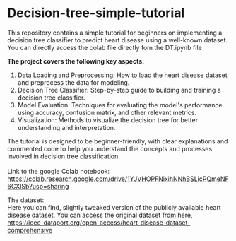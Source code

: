 # Decision-tree-simple-tutorial
This repository contains a simple tutorial for beginners on implementing a decision tree classifier to predict heart disease using a well-known dataset. 
You can directly access the colab file directly fom the DT.ipynb file

**The project covers the following key aspects:**

1. Data Loading and Preprocessing: How to load the heart disease dataset and preprocess the data for modeling.
2. Decision Tree Classifier: Step-by-step guide to building and training a decision tree classifier.
3. Model Evaluation: Techniques for evaluating the model's performance using accuracy, confusion matrix, and other relevant metrics.
4. Visualization: Methods to visualize the decision tree for better understanding and interpretation.

The tutorial is designed to be beginner-friendly, with clear explanations and commented code to help you understand the concepts and processes involved in decision tree classification.
<br>
<br>
Link to the google Colab notebook:<br>
https://colab.research.google.com/drive/1YJVHOPFNixihNNhBSLicPQmeNF6CXlSb?usp=sharing

The dataset:<br>
Here you can find, slightly tweaked version of the publicly available heart disease dataset.
You can access the original dataset from here,
https://ieee-dataport.org/open-access/heart-disease-dataset-comprehensive
